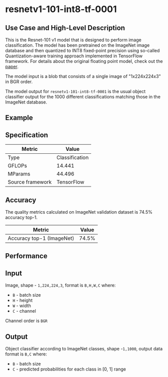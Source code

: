 # resnetv1-101-int8-tf-0001

## Use Case and High-Level Description

This is the Resnet-101 v1 model that is designed to perform image classification. The model has been pretrained on the ImageNet image database and then quantized to INT8 fixed-point precision using so-called Quantization-aware training approach implemented in TensorFlow framework. For details about the original floating point model, check out the [paper](https://arxiv.org/pdf/1512.03385.pdf).

The model input is a blob that consists of a single image of "1x224x224x3" in BGR order.

The model output for `resnetv1-101-int8-tf-0001` is the usual object classifier output for the 1000 different classifications matching those in the ImageNet database.

## Example

## Specification

| Metric            | Value         |
|-------------------|---------------|
| Type              | Classification|
| GFLOPs            | 14.441         |
| MParams           | 44.496        |
| Source framework  | TensorFlow    |

## Accuracy

The quality metrics calculated on ImageNet validation dataset is 74.5% accuracy top-1.

| Metric                    | Value         |
|---------------------------|---------------|
| Accuracy top-1 (ImageNet) |         74.5% |

## Performance

## Input

Image, shape - `1,224,224,3`, format is `B,H,W,C` where:

- `B` - batch size
- `H` - height
- `W` - width
- `C` - channel

Channel order is `BGR`

## Output

Object classifier according to ImageNet classes, shape -`1,1000`, output data format is `B,C` where:

- `B` - batch size
- `C` - predicted probabilities for each class in  [0, 1] range

